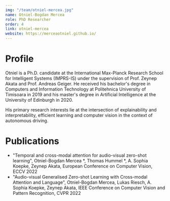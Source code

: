 ```yaml
---
img: "/team/otniel-mercea.jpg"
name: Otniel-Bogdan Mercea
role: PhD Researcher
order: 4
link: otniel-mercea
website: https://merceaotniel.github.io/
---
```


# Profile
Otniel is a Ph.D. candidate at the International Max-Planck Research School for Intelligent Systems (IMPRS-IS) under the supervision of Prof. Zeynep Akata and Prof. Andreas Geiger. He received his bachelor's degree in Computers and Information Technology at Politehnica University of Timisoara in 2019 and his master's degree in Artificial Intelligence at the University of Edinburgh in 2020.

His primary research interests lie at the intersection of explainability and interpretability, efficient learning and computer vision in the context of autonomous driving.

# Publications

- "Temporal and cross-modal attention for audio-visual zero-shot learning", Otniel-Bogdan Mercea *, Thomas Hummel *, A. Sophia Koepke, Zeynep Akata, European Conference on Computer Vision, ECCV 2022
- "Audio-visual Generalised Zero-shot Learning with Cross-modal Attention and Language", Otniel-Bogdan Mercea, Lukas Riesch, A. Sophia Koepke, Zeynep Akata, IEEE Conference on Computer Vision and Pattern Recognition, CVPR 2022
